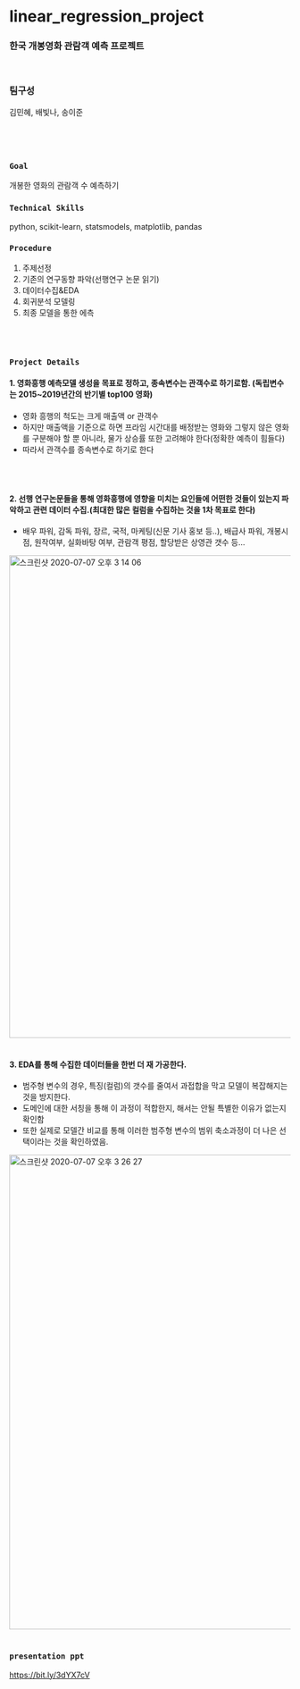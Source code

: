 # linear_regression_project
### 한국 개봉영화 관람객 예측 프로젝트
<br/>

### 팀구성
김민혜, 배빛나, 송이준
#
<br/>

### `Goal`
개봉한 영화의 관람객 수 예측하기 
<br/>

### `Technical Skills`
python, scikit-learn, statsmodels, matplotlib, pandas
<br/>

### `Procedure`
1. 주제선정
2. 기존의 연구동향 파악(선행연구 논문 읽기) 
3. 데이터수집&EDA
4. 회귀분석 모델링
5. 최종 모델을 통한 에측
<br/>
<br/>

### `Project Details`
#### 1. 영화흥행 예측모델 생성을 목표로 정하고, 종속변수는 관객수로 하기로함. (독립변수는 2015~2019년간의 반기별 top100 영화)
  - 영화 흥행의 척도는 크게 매출액 or 관객수
  - 하지만 매출액을 기준으로 하면 프라임 시간대를 배정받는 영화와 그렇지 않은 영화를 구분해야 할 뿐 아니라, 물가 상승률 또한 고려해야 한다(정확한 예측이 힘들다)
  - 따라서 관객수를 종속변수로 하기로 한다
  <br/>
  <br/>
  
#### 2. 선행 연구논문들을 통해 영화흥행에 영향을 미치는 요인들에 어떤한 것들이 있는지 파악하고 관련 데이터 수집.(최대한 많은 컬럼을 수집하는 것을 1차 목표로 한다)
  - 배우 파워, 감독 파워, 장르, 국적, 마케팅(신문 기사 홍보 등..), 배급사 파워, 개봉시점, 원작여부, 실화바탕 여부, 관람객 평점, 할당받은 상영관 갯수 등...
  <img width="864" alt="스크린샷 2020-07-07 오후 3 14 06" src="https://user-images.githubusercontent.com/46306443/86725348-86db4100-c064-11ea-9a12-9b8efbfc43bd.png">
<br/>
<br/>

#### 3. EDA를 통해 수집한 데이터들을 한번 더 재 가공한다.
  - 범주형 변수의 경우, 특징(컬럼)의 갯수를 줄여서 과접합을 막고 모델이 복잡해지는 것을 방지한다.
  - 도메인에 대한 서칭을 통해 이 과정이 적합한지, 해서는 안될 특별한 이유가 없는지 확인함
  - 또한 실제로 모델간 비교를 통해 이러한 범주형 변수의 범위 축소과정이 더 나은 선택이라는 것을 확인하였음.
  <img width="850" alt="스크린샷 2020-07-07 오후 3 26 27" src="https://user-images.githubusercontent.com/46306443/86727278-4086e180-c066-11ea-8462-c4fd6c55c2ae.png">
  <br/>
  <br/>




### `presentation ppt`
https://bit.ly/3dYX7cV



